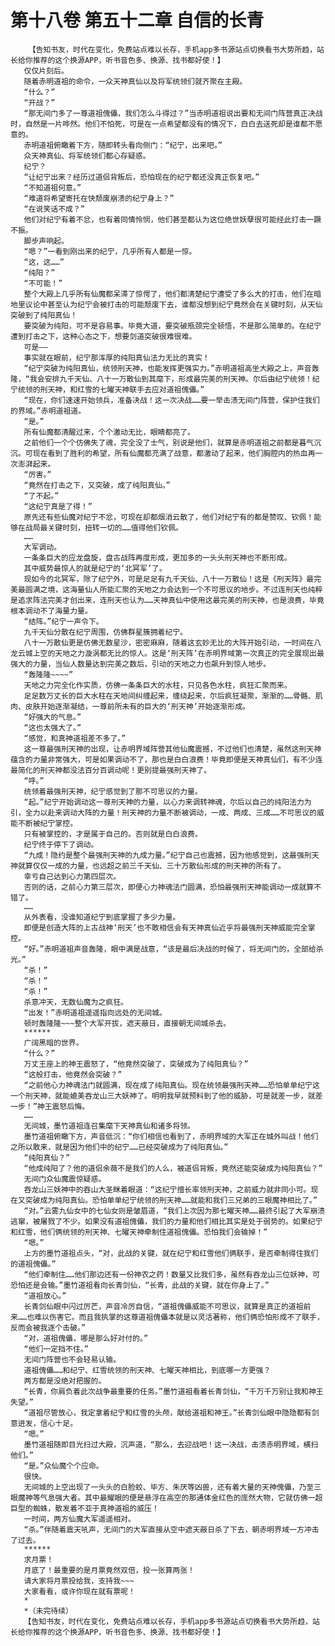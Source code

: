 # 第十八卷 第五十二章 自信的长青
        【告知书友，时代在变化，免费站点难以长存，手机app多书源站点切换看书大势所趋，站长给你推荐的这个换源APP，听书音色多、换源、找书都好使！】
       仅仅片刻后。
       随着赤明道祖的命令，一众天神真仙以及将军统领们就齐聚在主殿。
       “什么？”
       “开战？”
       “那无间门多了一尊道祖傀儡，我们怎么斗得过？”当赤明道祖说出要和无间门阵营真正决战时，自然是一片哗然。他们不怕死，可是在一点希望都没有的情况下，白白去送死却是谁都不愿意的。
       赤明道祖俯瞰着下方，随即转头看向侧门：“纪宁，出来吧。”
       众天神真仙、将军统领们都心存疑惑。
       纪宁？
       “让纪宁出来？经历过道侣背叛后，恐怕现在的纪宁都还没真正恢复吧。”
       “不知道祖何意。”
       “难道将希望寄托在快颓废崩溃的纪宁身上？”
       “在说笑话不成？”
       他们对纪宁有着不忿，也有着同情怜悯，他们甚至都认为这位绝世妖孽很可能经此打击一蹶不振。
       脚步声响起。
       “嗯？”一看到刚出来的纪宁，几乎所有人都是一惊。
       “这，这……”
       “纯阳？”
       “不可能！”
       整个大殿上几乎所有仙魔都呆滞了惊愕了，他们都清楚纪宁遭受了多么大的打击，他们在暗地里议论中甚至认为纪宁会被打击的可能颓废下去，谁都没想到纪宁竟然会在关键时刻，从天仙突破到了纯阳真仙！
       要突破为纯阳，可不是容易事。毕竟大道，要突破瓶颈完全顿悟，不是那么简单的。在纪宁遭到打击之下，这种心态之下，想要剑道突破很难很难。
       可是——
       事实就在眼前，纪宁那浑厚的纯阳真仙法力无比的真实！
       “纪宁突破为纯阳真仙，统领刑天神，也能发挥更强实力。”赤明道祖高坐大殿之上，声音轰隆，“我会安排九千天仙、八十一万散仙到其麾下，形成最完美的刑天神。尔后由纪宁统领！纪宁统领的刑天神，和红雪的七曜天神联手去应对道祖傀儡。”
       “现在，你们速速开始领兵，准备决战！这一次决战……要一举击溃无间门阵营，保护住我们的界域。”赤明道祖道。
       “是。”
       所有仙魔都清醒过来，个个激动无比，眼睛都亮了。
       之前他们一个个仿佛失了魂，完全没了士气，别说是他们，就算是赤明道祖之前都是暮气沉沉。可现在看到了胜利的希望，所有仙魔都充满了战意，都激动了起来，他们胸腔内的热血再一次澎湃起来。
       “厉害。”
       “竟然在打击之下，又突破，成了纯阳真仙。”
       “了不起。”
       “这纪宁真是了得！”
       原先还有些仙魔对纪宁不忿，可现在却都烟消云散了，他们对纪宁有的都是赞叹、钦佩！能够在战局最关键时刻，扭转一切的……值得他们钦佩。
       ……
       大军调动。
       一条条巨大的应龙盘旋，盘古战阵再度形成，更加多的一头头刑天神也不断形成。
       其中威势最惊人的就是纪宁的‘北冥军’了。
       现如今的北冥军，除了纪宁外，可是足足有九千天仙、八十一万散仙！这是《刑天阵》最完美最圆满之境，这海量仙人所能汇聚的天地之力会达到一个不可思议的地步。不过连刑天也纯粹是追求阵法完美才创出来，连刑天也认为……天神真仙中使用这最完美的刑天神，也是浪费，毕竟根本调动不了海量力量。
       “结阵。”纪宁一声令下。
       九千天仙分散在纪宁周围，仿佛群星簇拥着纪宁。
       八十一万散仙更是仿佛无数星沙，密密麻麻，随着这玄妙无比的大阵开始引动，一时间在八龙云城上空的天地之力漩涡都无比的惊人。这是‘刑天阵’在赤明界域第一次真正的完全展现出最强大的力量，当仙人数量达到完美之数后，引动的天地之力也飙升到惊人地步。
       “轰隆隆~~~~”
       天地之力完全化作实质，仿佛一条条巨大的水柱，只见各色水柱，疯狂汇聚而来。
       足足数万丈长的巨大水柱在天地间纠缠起来，缠绕起来，尔后疯狂凝聚，渐渐的……骨骼、肌肉、皮肤开始逐渐凝结，一尊前所未有的巨大的‘刑天神’开始逐渐形成。
       “好强大的气息。”
       “这也太强大了。”
       “感觉，和真神道祖差不多了。”
       这一尊最强刑天神的出现，让赤明界域阵营其他仙魔震撼，不过他们也清楚，虽然这刑天神蕴含的力量非常强大，可是如果调动不了，那也是白白浪费！毕竟即便是天神真仙们，有不少连最简化的刑天神都没法百分百调动呢！更别提最强刑天神了。
       “呼。”
       统领着最强刑天神，纪宁感觉到了那不可思议的力量。
       “起。”纪宁开始调动这一尊刑天神的力量，以心力来调转神魂，尔后以自己的纯阳法力为引，全力以赴来调动大阵的力量！刑天神的力量不断被调动，一成、两成、三成……不可思议的威能不断被纪宁掌控。
       只有被掌控的，才是属于自己的。否则就是白白浪费。
       纪宁终于停下了调动。
       “九成！隐约是整个最强刑天神的九成力量。”纪宁自己也震撼，因为他感觉到，这最强刑天神就算仅仅一成的力量，也远超之前三千天仙、三十万散仙形成的刑天神的所有了。
       幸亏自己达到心力第四层次。
       否则的话，之前心力第三层次，即便心力神魂法门圆满，恐怕最强刑天神能调动一成就算不错了。
       ……
       从外表看，没谁知道纪宁到底掌握了多少力量。
       即便是创造大阵的上古战神‘刑天’也不敢相信会有天神真仙近乎将最强刑天神威能完全掌控。
       “好。”赤明道祖声音轰隆，眼中满是战意，“该是最后决战的时候了，将无间门的，全部给杀光。”
       “杀！”
       “杀！”
       “杀！”
       杀意冲天，无数仙魔为之疯狂。
       “出发！”赤明道祖遥遥指向远处的无间城。
       顿时轰隆隆~~~整个大军开拔，遮天蔽日，直接朝无间城杀去。
       ******
       广阔黑暗的世界。
       “什么？”
       万丈王座上的神王震怒了，“他竟然突破了，突破成为了纯阳真仙？”
       “这般打击，他竟然会突破？”
       “之前他心力神魂法门就圆满，现在成了纯阳真仙。现在统领最强刑天神……恐怕单单纪宁这一个刑天神，就能媲美吞龙山三大妖神了。明明我早就预料到了他的威胁，可是就差一步，就差一步！”神王震怒后悔。
       ……
       无间城，墨竹道祖连召集麾下天神真仙和诸多将领。
       墨竹道祖俯瞰下方，声音低沉：“你们相信也看到了，赤明界域的大军正在城外叫战！他们之所以敢来，就是因为他们中的纪宁……已经突破成为了纯阳真仙。”
       “纯阳真仙？”
       “他成纯阳了？他的道侣余薇不是我们的人么，被道侣背叛，竟然还能突破成为纯阳真仙？”
       无间门众仙魔震惊疑惑。
       吞龙山三妖神中的吞山大圣眯着眼道：“这纪宁擅长率领刑天神，之前威力就非同小可。现在又突破成为纯阳真仙。恐怕单单纪宁统领的刑天神……就能和我们三兄弟的三眼魔神相比了。”
       “对。”云雾九仙女中的七仙女则是皱眉道，“我们上次因为那七曜天神……最终引起了大军崩溃逃窜，被屠戮了不少。如果没有道祖傀儡，我们的力量和他们相比其实是处于弱势的。如果纪宁和红雪，他们俩统领的刑天神、七曜天神牵制住道祖傀儡。恐怕我们会输掉！”
       “嗯。”
       上方的墨竹道祖点头，“对，此战的关键，就在纪宁和红雪他们俩联手，是否牵制得住我们的道祖傀儡。”
       “他们牵制住……他们那边还有一份神农之药！数量又比我们多，虽然有吞龙山三位妖神，可恐怕还是会输。”墨竹道祖看向长青剑仙，“长青，此战的关键，就在你身上了。”
       “道祖放心。”
       长青剑仙眼中闪过厉芒，声音冷厉自信，“道祖傀儡威能不可思议，就算是真正的道祖前来……也难以伤害它。而且我执掌的这尊道祖傀儡本就是以灵活著称，他们俩恐怕形成不了联手，反而会被我逐个击破。”
       “对，道祖傀儡，哪是那么好对付的。”
       “他们一定挡不住。”
       无间门阵营也不会轻易认输。
       道祖傀儡……和纪宁、红雪统领的刑天神、七曜天神相比，到底哪一方更强？
       两方都是没绝对把握的。
       “长青，你肩负着此次战争最重要的任务。”墨竹道祖看着长青剑仙，“千万千万别让我和神王失望。”
       “道祖尽管放心，我定拿着纪宁和红雪的头颅，献给道祖和神王。”长青剑仙眼中隐隐都有剑意迸发，信心十足。
       “嗯。”
       墨竹道祖随即目光扫过大殿，沉声道，“那么，去迎战吧！这一决战，击溃赤明界域，横扫他们。”
       “是。”众仙魔个个应命。
       很快。
       无间城的上空出现了一头头的白脸蛟、毕方、朱厌等凶兽，还有着大量的天神傀儡，乃至三眼魔神等气息强大者。其中最耀眼的便是悬浮在高空的那通体金红色的庞然大物，它就仿佛一超巨型的蜘蛛，散发着不亚于真神道祖的威压！
       一时间，两方仙魔大军遥遥相对。
       “杀。”伴随着震天吼声，无间门的大军直接从空中遮天蔽日杀了下去，朝赤明界域一方冲击了过去。
       ******
       求月票！
       月底了！最重要的是月票竟然双倍，投一张算两张！
       请大家将月票投给我，支持我~~~
       大家看看，或许你现在就有票呢！
       *
       *（未完待续）
       【告知书友，时代在变化，免费站点难以长存，手机app多书源站点切换看书大势所趋，站长给你推荐的这个换源APP，听书音色多、换源、找书都好使！】